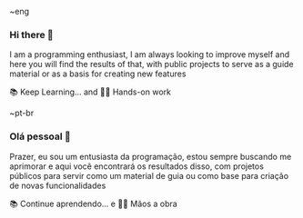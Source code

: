 ~eng
### Hi there 👋

I am a programming enthusiast, I am always looking to improve myself and here you will find the results of that, with public projects to serve as a guide material or as a basis for creating new features


📚 Keep Learning... and 👷‍♂️ Hands-on work

~pt-br
### Olá pessoal 👋
Prazer, eu sou um entusiasta da programação, estou sempre buscando me aprimorar e aqui você encontrará os resultados disso, com projetos públicos para servir como um material de guia ou como base para criação de novas funcionalidades

📚 Continue aprendendo... e 👷‍♂️ Mãos a obra
<!--
**mat98/mat98** is a ✨ _special_ ✨ repository because its `README.md` (this file) appears on your GitHub profile.

Here are some ideas to get you started:

- 🔭 I’m currently working on ...
- 🌱 I’m currently learning ...
- 👯 I’m looking to collaborate on ...
- 🤔 I’m looking for help with ...
- 💬 Ask me about ...
- 📫 How to reach me: ...
- 😄 Pronouns: ...
- ⚡ Fun fact: ...
-->
